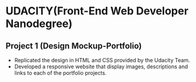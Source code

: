 # UDACITY(Front-End Web Developer Nanodegree)
## Project 1  (Design Mockup-Portfolio)

* Replicated the design in HTML and CSS provided by the Udacity Team. 
* Developed a responsive website that display images, descriptions and links to each of the portfolio projects.
